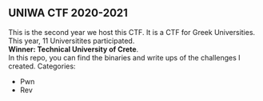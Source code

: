 ## UNIWA CTF 2020-2021
This is the second year we host this CTF. It is a CTF for Greek Universities. This year, 11 Universitites participated.  
**Winner: Technical University of Crete**.  
In this repo, you can find the binaries and write ups of the challenges I created.
Categories: 
* Pwn
* Rev
 
